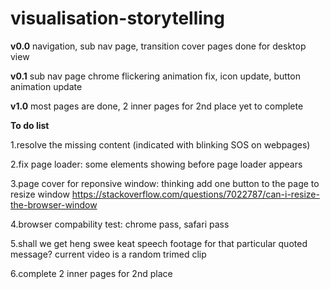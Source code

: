 # visualisation-storytelling

**v0.0**
navigation, sub nav page, transition cover pages done for desktop view

**v0.1**
sub nav page chrome flickering animation fix, icon update, button animation update

**v1.0**
most pages are done, 2 inner pages for 2nd place yet to complete

**To do list**

1.resolve the missing content (indicated with blinking SOS on webpages)

2.fix page loader: some elements showing before page loader appears

3.page cover for reponsive window: thinking add one button to the page to resize window https://stackoverflow.com/questions/7022787/can-i-resize-the-browser-window

4.browser compability test: chrome pass, safari pass

5.shall we get heng swee keat speech footage for that particular quoted message? current video is a random trimed clip

6.complete 2 inner pages for 2nd place
